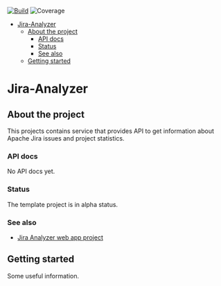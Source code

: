 [![Build](https://github.com/Jira-Analyzer/backend-services/actions/workflows/go.yaml/badge.svg)](https://github.com/Jira-Analyzer/backend-services/actions/workflows/go.yaml)
![Coverage](https://img.shields.io/badge/Coverage-81.2%25-brightgreen)
<!-- START doctoc generated TOC please keep comment here to allow auto update -->
<!-- DON'T EDIT THIS SECTION, INSTEAD RE-RUN doctoc TO UPDATE -->
<!--   *generated with [DocToc](https://github.com/thlorenz/doctoc)* -->

- [Jira-Analyzer](#jira-analyzer)
  - [About the project](#about-the-project)
    - [API docs](#api-docs)
    - [Status](#status)
    - [See also](#see-also)
  - [Getting started](#getting-started)

<!-- END doctoc generated TOC please keep comment here to allow auto update -->


# Jira-Analyzer

## About the project

This projects contains service that provides API to get information about Apache Jira issues and project statistics.

### API docs

No API docs yet.

### Status

The template project is in alpha status.

### See also

* [Jira Analyzer web app project](https://github.com/Jira-Analyzer/frontend-services)

## Getting started

Some useful information.

